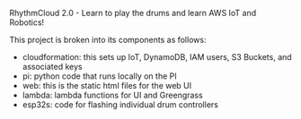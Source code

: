RhythmCloud 2.0 - Learn to play the drums and learn AWS IoT and Robotics!

This project is broken into its components as follows:

- cloudformation: this sets up IoT, DynamoDB, IAM users, S3 Buckets, and associated keys
- pi: python code that runs locally on the PI
- web: this is the static html files for the web UI
- lambda: lambda functions for UI and Greengrass
- esp32s: code for flashing individual drum controllers